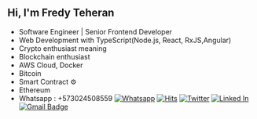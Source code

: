 ## Hi, I'm Fredy Teheran

- Software Engineer | Senior Frontend Developer
- Web Development with TypeScript(Node.js, React, RxJS,Angular)
- Crypto enthusiast meaning
- Blockchain enthusiast
- AWS Cloud, Docker
- Bitcoin
- Smart Contract ⚙
- Ethereum
- Whatsapp : +573024508559
[![Whatsapp](https://hits.seeyoufarm.com/api/count/incr/badge.svg?url=https://github.com/fredyteheranto/hit-counter)](https://wa.link/40flum)
[![Hits](https://hits.seeyoufarm.com/api/count/incr/badge.svg?url=https://github.com/fredyteheranto/hit-counter)](https://fredyteheran.com/)
[![Twitter](https://img.shields.io/badge/-Twitter%20blog-black?style=flat-square&logo=Whatsapp&logoColor=white)](https://twitter.com/FredyTeheranTo)
[![Linked In](https://img.shields.io/badge/-Linked%20In-blue?style=flat-square&logo=LinkedIn&logoColor=white)](https://www.linkedin.com/in/fredyteheranto/)
[![Gmail Badge](https://img.shields.io/badge/-Contact%20Me-d14836?style=flat-square&logo=Gmail&logoColor=white&link=mailto:fredyteheran91@gmail.com)](mailto:fredyteheran91@gmail.com)
